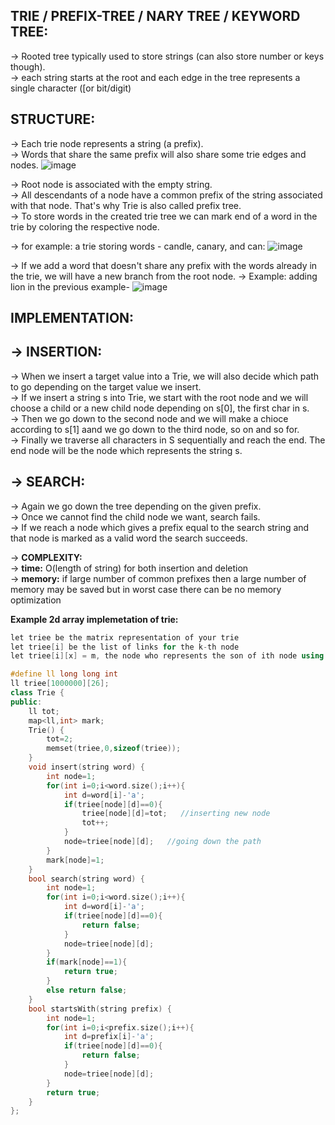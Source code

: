 **TRIE / PREFIX-TREE / NARY TREE / KEYWORD TREE:**
--

-> Rooted tree typically used to store strings (can also store number or keys though). \
-> each string starts at the root and each edge in the tree represents a single character ([or bit/digit)

**STRUCTURE:**
--

-> Each trie node represents a string (a prefix).\
-> Words that share the same prefix will also share some trie edges and nodes.
![image](https://user-images.githubusercontent.com/94597499/149326296-c7d63c24-e5de-4638-894d-5344af5c1027.png)

-> Root node is associated with the empty string.\
-> All descendants of a node have a common prefix of the string associated with that node. That's why Trie is also called prefix tree.\
-> To store words in the created trie tree we can mark end of a word in the trie by coloring the respective node. 

-> for example: a trie storing words - candle, canary, and can:
![image](https://user-images.githubusercontent.com/94597499/149327049-ea49db26-74a4-4a6b-b734-516146241dee.png)

-> If we add a word that doesn't share any prefix with the words already in the trie, we will have a new branch from the root node.
-> Example: adding lion in the previous example-
![image](https://user-images.githubusercontent.com/94597499/149327251-91ed4408-379e-4f6c-9e2a-dcb6cd98f8ea.png)

**IMPLEMENTATION:**
--

-> **INSERTION:**
--
-> When we insert a target value into a Trie, we will also decide which path to go depending on the target value we insert.\
-> If we insert a string s into Trie, we start with the root node and we will choose a child or a new child node depending on s[0], the first char in s.\
-> Then we go down to the second node and we will make a chioce according to s[1] aand we go down to the third node, so on and so for.\
-> Finally we traverse all characters in S sequentially and reach the end. The end node will be the node which represents the string s.

-> **SEARCH:**
--
-> Again we go down the tree depending on the given prefix. \
-> Once we cannot find the child node we want, search fails.\
-> If we reach a node which gives a prefix equal to the search string and that node is marked as a valid word the search succeeds.

-> **COMPLEXITY:**\
-> **time:** O(length of string) for both insertion and deletion\
-> **memory:** if large number of common prefixes then a large number of memory may be saved but in worst case there can be no memory optimization

**Example 2d array implemetation of trie:**
```cpp
let triee be the matrix representation of your trie
let triee[i] be the list of links for the k-th node
let triee[i][x] = m, the node who represents the son of ith node using x-th character, m = 0 is there is not a link.

#define ll long long int
ll triee[1000000][26];
class Trie {
public:
    ll tot;
    map<ll,int> mark;
    Trie() {
        tot=2;
        memset(triee,0,sizeof(triee));
    }
    void insert(string word) {
        int node=1;
        for(int i=0;i<word.size();i++){
            int d=word[i]-'a';
            if(triee[node][d]==0){
                triee[node][d]=tot;   //inserting new node
                tot++;
            }
            node=triee[node][d];   //going down the path
        }
        mark[node]=1;
    }
    bool search(string word) {
        int node=1;
        for(int i=0;i<word.size();i++){
            int d=word[i]-'a';
            if(triee[node][d]==0){
                return false;
            }
            node=triee[node][d];
        }
        if(mark[node]==1){
            return true;
        }
        else return false;
    }
    bool startsWith(string prefix) {
        int node=1;
        for(int i=0;i<prefix.size();i++){
            int d=prefix[i]-'a';
            if(triee[node][d]==0){
                return false;
            }
            node=triee[node][d];
        }
        return true;
    }
};
```

